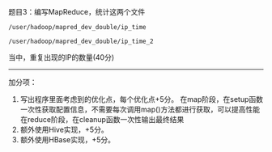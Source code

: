 题目3：编写MapReduce，统计这两个文件

`/user/hadoop/mapred_dev_double/ip_time`

`/user/hadoop/mapred_dev_double/ip_time_2`

当中，重复出现的IP的数量(40分)

---
加分项：

1. 写出程序里面考虑到的优化点，每个优化点+5分。
在map阶段，在setup函数一次性获取配置信息，不需要每次调用map()方法都进行获取，可以提高性能
在reduce阶段，在cleanup函数一次性输出最终结果
2. 额外使用Hive实现，+5分。
3. 额外使用HBase实现，+5分。
